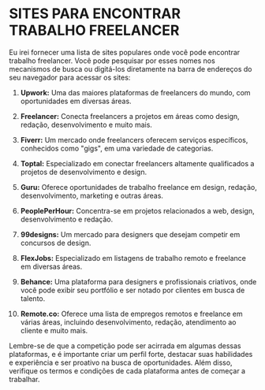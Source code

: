 # SITES PARA ENCONTRAR TRABALHO FREELANCER
Eu irei fornecer uma lista de sites populares onde você pode encontrar trabalho freelancer. Você pode pesquisar por esses nomes nos mecanismos de busca ou digitá-los diretamente na barra de endereços do seu navegador para acessar os sites:

1. **Upwork:** Uma das maiores plataformas de freelancers do mundo, com oportunidades em diversas áreas.

2. **Freelancer:** Conecta freelancers a projetos em áreas como design, redação, desenvolvimento e muito mais.

3. **Fiverr:** Um mercado onde freelancers oferecem serviços específicos, conhecidos como "gigs", em uma variedade de categorias.

4. **Toptal:** Especializado em conectar freelancers altamente qualificados a projetos de desenvolvimento e design.

5. **Guru:** Oferece oportunidades de trabalho freelance em design, redação, desenvolvimento, marketing e outras áreas.

6. **PeoplePerHour:** Concentra-se em projetos relacionados a web, design, desenvolvimento e redação.

7. **99designs:** Um mercado para designers que desejam competir em concursos de design.

8. **FlexJobs:** Especializado em listagens de trabalho remoto e freelance em diversas áreas.

9. **Behance:** Uma plataforma para designers e profissionais criativos, onde você pode exibir seu portfólio e ser notado por clientes em busca de talento.

10. **Remote.co:** Oferece uma lista de empregos remotos e freelance em várias áreas, incluindo desenvolvimento, redação, atendimento ao cliente e muito mais.

Lembre-se de que a competição pode ser acirrada em algumas dessas plataformas, e é importante criar um perfil forte, destacar suas habilidades e experiência e ser proativo na busca de oportunidades. Além disso, verifique os termos e condições de cada plataforma antes de começar a trabalhar.